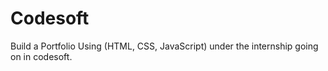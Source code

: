 # Codesoft
Build a Portfolio Using (HTML, CSS, JavaScript) under the internship going on in codesoft.

